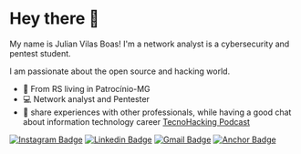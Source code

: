 # Hey there 👋

My name is Julian Vilas Boas! 
I'm a network analyst is a cybersecurity and pentest student.

I am passionate about the open source and hacking world.
- 📍 From RS living in Patrocínio-MG
- 💻 Network analyst and Pentester
- 🎤 share experiences with other professionals, while having a good chat about information technology career [TecnoHacking Podcast](https://anchor.fm/tecnohacking-podcast) 

[![Instagram Badge](https://img.shields.io/badge/-@julianlucasvb-6633cc?style=flat-square&labelColor=6633cc&logo=instagram&logoColor=white&link=https://instagram.com/julianlucasvb)](https://instagram.com/julianlucasvb) 
[![Linkedin Badge](https://img.shields.io/badge/-Julian%20Lucas-6600cc?style=flat-square&logo=Linkedin&logoColor=white&link=https://www.linkedin.com/in/julianlucasvb/)](https://www.linkedin.com/in/julianlucasvb/) 
[![Gmail Badge](https://img.shields.io/badge/-julianlucasvb@gmail.com-6633cc?style=flat-square&logo=Gmail&logoColor=white&link=mailto:diego.schell.f@gmail.com)](mailto:julianlucasvb@gmail.com)
[![Anchor Badge](https://img.shields.io/badge/-TecnoHacking%20Podcast-6600cc?style=flat-square&logo=Anchor&logoColor=white&link=https://anchor.fm/tecnohacking-podcast)](https://anchor.fm/tecnohacking-podcast) 
